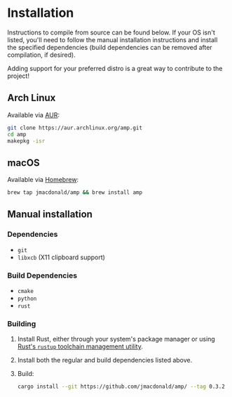 # Installation

Instructions to compile from source can be found below. If your OS isn't listed,
you'll need to follow the manual installation instructions and install the
specified dependencies (build dependencies can be removed after compilation,
if desired).

Adding support for your preferred distro is a great way to contribute to the
project!

## Arch Linux

Available via [AUR](https://aur.archlinux.org/packages/amp):

```bash
git clone https://aur.archlinux.org/amp.git
cd amp
makepkg -isr
```

## macOS

Available via [Homebrew](https://brew.sh):

```bash
brew tap jmacdonald/amp && brew install amp
```

## Manual installation

### Dependencies

* `git`
* `libxcb` (X11 clipboard support)

### Build Dependencies

* `cmake`
* `python`
* `rust`

### Building

1. Install Rust, either through your system's package manager or using [Rust's `rustup` toolchain management utility](https://www.rust-lang.org/en-US/install.html).
2. Install both the regular and build dependencies listed above.
3. Build:

    ```bash
    cargo install --git https://github.com/jmacdonald/amp/ --tag 0.3.2
    ```
